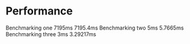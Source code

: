 # Performance

Benchmarking one
7195ms
7195.4ms
Benchmarking two
5ms
5.7665ms
Benchmarking three
3ms
3.29217ms
